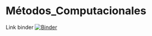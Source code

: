 # Métodos_Computacionales

Link binder
[![Binder](https://mybinder.org/badge_logo.svg)](https://mybinder.org/v2/gh/LuisCendales/M-todos_Computacionales.git/master)
